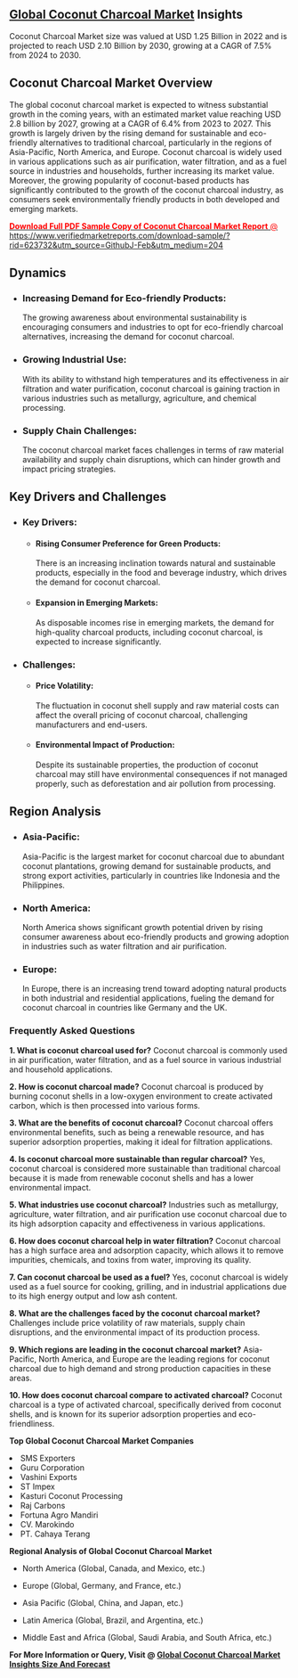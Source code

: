 <h2><a href="https://www.verifiedmarketreports.com/download-sample/?rid=623732&amp;utm_source=GithubJ&amp;utm_medium=204" target="_blank">Global Coconut Charcoal Market</a> Insights</h2><p>Coconut Charcoal Market size was valued at USD 1.25 Billion in 2022 and is projected to reach USD 2.10 Billion by 2030, growing at a CAGR of 7.5% from 2024 to 2030.</p><p><h2>Coconut Charcoal Market Overview</h2> <p>The global coconut charcoal market is expected to witness substantial growth in the coming years, with an estimated market value reaching USD 2.8 billion by 2027, growing at a CAGR of 6.4% from 2023 to 2027. This growth is largely driven by the rising demand for sustainable and eco-friendly alternatives to traditional charcoal, particularly in the regions of Asia-Pacific, North America, and Europe. Coconut charcoal is widely used in various applications such as air purification, water filtration, and as a fuel source in industries and households, further increasing its market value. Moreover, the growing popularity of coconut-based products has significantly contributed to the growth of the coconut charcoal industry, as consumers seek environmentally friendly products in both developed and emerging markets.</p> <p><a href="#"><p><span class=""><span style="color: #ff0000;"><strong>Download Full PDF Sample Copy of Coconut Charcoal Market Report</strong> @ </span><a href="https://www.verifiedmarketreports.com/download-sample/?rid=623732&amp;utm_source=GithubJ-Feb&amp;utm_medium=204" target="_blank">https://www.verifiedmarketreports.com/download-sample/?rid=623732&amp;utm_source=GithubJ-Feb&amp;utm_medium=204</a></span></p></a></p> <h2>Dynamics</h2> <ul> <li><h3>Increasing Demand for Eco-friendly Products:</h3> The growing awareness about environmental sustainability is encouraging consumers and industries to opt for eco-friendly charcoal alternatives, increasing the demand for coconut charcoal.</li> <li><h3>Growing Industrial Use:</h3> With its ability to withstand high temperatures and its effectiveness in air filtration and water purification, coconut charcoal is gaining traction in various industries such as metallurgy, agriculture, and chemical processing.</li> <li><h3>Supply Chain Challenges:</h3> The coconut charcoal market faces challenges in terms of raw material availability and supply chain disruptions, which can hinder growth and impact pricing strategies.</li> </ul> <h2>Key Drivers and Challenges</h2> <ul> <li><h3>Key Drivers:</h3> <ul> <li><h4>Rising Consumer Preference for Green Products:</h4> There is an increasing inclination towards natural and sustainable products, especially in the food and beverage industry, which drives the demand for coconut charcoal.</li> <li><h4>Expansion in Emerging Markets:</h4> As disposable incomes rise in emerging markets, the demand for high-quality charcoal products, including coconut charcoal, is expected to increase significantly.</li> </ul> </li> <li><h3>Challenges:</h3> <ul> <li><h4>Price Volatility:</h4> The fluctuation in coconut shell supply and raw material costs can affect the overall pricing of coconut charcoal, challenging manufacturers and end-users.</li> <li><h4>Environmental Impact of Production:</h4> Despite its sustainable properties, the production of coconut charcoal may still have environmental consequences if not managed properly, such as deforestation and air pollution from processing.</li> </ul> </li> </ul> <h2>Region Analysis</h2> <ul> <li><h3>Asia-Pacific:</h3> Asia-Pacific is the largest market for coconut charcoal due to abundant coconut plantations, growing demand for sustainable products, and strong export activities, particularly in countries like Indonesia and the Philippines.</li> <li><h3>North America:</h3> North America shows significant growth potential driven by rising consumer awareness about eco-friendly products and growing adoption in industries such as water filtration and air purification.</li> <li><h3>Europe:</h3> In Europe, there is an increasing trend toward adopting natural products in both industrial and residential applications, fueling the demand for coconut charcoal in countries like Germany and the UK.</li> </ul> <h3>Frequently Asked Questions</h3> <p><b>1. What is coconut charcoal used for?</b> Coconut charcoal is commonly used in air purification, water filtration, and as a fuel source in various industrial and household applications.</p> <p><b>2. How is coconut charcoal made?</b> Coconut charcoal is produced by burning coconut shells in a low-oxygen environment to create activated carbon, which is then processed into various forms.</p> <p><b>3. What are the benefits of coconut charcoal?</b> Coconut charcoal offers environmental benefits, such as being a renewable resource, and has superior adsorption properties, making it ideal for filtration applications.</p> <p><b>4. Is coconut charcoal more sustainable than regular charcoal?</b> Yes, coconut charcoal is considered more sustainable than traditional charcoal because it is made from renewable coconut shells and has a lower environmental impact.</p> <p><b>5. What industries use coconut charcoal?</b> Industries such as metallurgy, agriculture, water filtration, and air purification use coconut charcoal due to its high adsorption capacity and effectiveness in various applications.</p> <p><b>6. How does coconut charcoal help in water filtration?</b> Coconut charcoal has a high surface area and adsorption capacity, which allows it to remove impurities, chemicals, and toxins from water, improving its quality.</p> <p><b>7. Can coconut charcoal be used as a fuel?</b> Yes, coconut charcoal is widely used as a fuel source for cooking, grilling, and in industrial applications due to its high energy output and low ash content.</p> <p><b>8. What are the challenges faced by the coconut charcoal market?</b> Challenges include price volatility of raw materials, supply chain disruptions, and the environmental impact of its production process.</p> <p><b>9. Which regions are leading in the coconut charcoal market?</b> Asia-Pacific, North America, and Europe are the leading regions for coconut charcoal due to high demand and strong production capacities in these areas.</p> <p><b>10. How does coconut charcoal compare to activated charcoal?</b> Coconut charcoal is a type of activated charcoal, specifically derived from coconut shells, and is known for its superior adsorption properties and eco-friendliness.</p> </p><p><strong>Top Global Coconut Charcoal Market Companies</strong></p><div data-test-id=""><p><li>SMS Exporters</li><li> Guru Corporation</li><li> Vashini Exports</li><li> ST Impex</li><li> Kasturi Coconut Processing</li><li> Raj Carbons</li><li> Fortuna Agro Mandiri</li><li> CV. Marokindo</li><li> PT. Cahaya Terang</li></p><div><strong>Regional Analysis of&nbsp;Global Coconut Charcoal Market</strong></div><ul><li dir="ltr"><p dir="ltr">North America&nbsp;(Global, Canada, and Mexico, etc.)</p></li><li dir="ltr"><p dir="ltr">Europe (Global, Germany, and France, etc.)</p></li><li dir="ltr"><p dir="ltr">Asia Pacific&nbsp;(Global, China, and Japan, etc.)</p></li><li dir="ltr"><p dir="ltr">Latin America&nbsp;(Global, Brazil, and Argentina, etc.)</p></li><li dir="ltr">Middle East and Africa&nbsp;(Global, Saudi Arabia, and South Africa, etc.)</li></ul><p><strong>For More Information or Query, Visit @&nbsp;</strong><strong><a href="https://www.verifiedmarketreports.com/product/coconut-charcoal-market/?utm_source=GithubJ&amp;utm_medium=204" target="_blank">Global Coconut Charcoal Market Insights Size And Forecast</a></strong></p></div>
